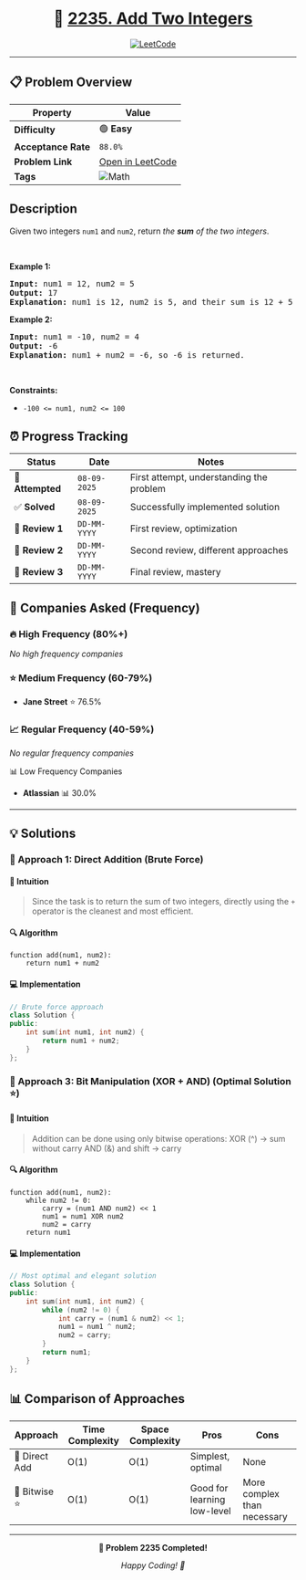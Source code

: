 <div align="center">

# 🧠 [2235. Add Two Integers](https://leetcode.com/problems/add-two-integers/)

[![LeetCode](https://img.shields.io/badge/LeetCode-Problem%202235-FFA116?style=for-the-badge&logo=leetcode&logoColor=white)](https://leetcode.com/problems/add-two-integers/)

</div>

---

## 📋 Problem Overview

| Property            | Value                                                               |
| ------------------- | ------------------------------------------------------------------- |
| **Difficulty**      | 🟢 **Easy**                                                         |
| **Acceptance Rate** | `88.0%`                                                             |
| **Problem Link**    | [Open in LeetCode](https://leetcode.com/problems/add-two-integers/) |
| **Tags**            | ![Math](https://img.shields.io/badge/-Math-blue?style=flat-square)  |

## Description

<!-- description:start -->

Given two integers <code>num1</code> and <code>num2</code>, return <em>the <strong>sum</strong> of the two integers</em>.

<p>&nbsp;</p>
<p><strong class="example">Example 1:</strong></p>

<pre>
<strong>Input:</strong> num1 = 12, num2 = 5
<strong>Output:</strong> 17
<strong>Explanation:</strong> num1 is 12, num2 is 5, and their sum is 12 + 5 = 17, so 17 is returned.
</pre>

<p><strong class="example">Example 2:</strong></p>

<pre>
<strong>Input:</strong> num1 = -10, num2 = 4
<strong>Output:</strong> -6
<strong>Explanation:</strong> num1 + num2 = -6, so -6 is returned.
</pre>

<p>&nbsp;</p>
<p><strong>Constraints:</strong></p>

<ul>
	<li><code>-100 &lt;= num1, num2 &lt;= 100</code></li>
</ul>

<!-- description:end -->

## ⏰ Progress Tracking

| Status           | Date         | Notes                                    |
| ---------------- | ------------ | ---------------------------------------- |
| 🎯 **Attempted** | `08-09-2025` | First attempt, understanding the problem |
| ✅ **Solved**    | `08-09-2025` | Successfully implemented solution        |
| 🔄 **Review 1**  | `DD-MM-YYYY` | First review, optimization               |
| 🔄 **Review 2**  | `DD-MM-YYYY` | Second review, different approaches      |
| 🔄 **Review 3**  | `DD-MM-YYYY` | Final review, mastery                    |

## 🏢 Companies Asked (Frequency)

### 🔥 High Frequency (80%+)

_No high frequency companies_

### ⭐ Medium Frequency (60-79%)

- **Jane Street** ⭐ 76.5%

### 📈 Regular Frequency (40-59%)

_No regular frequency companies_

📊 Low Frequency Companies

- **Atlassian** 📊 30.0%

---

## 💡 Solutions

### 🥉 Approach 1: Direct Addition (Brute Force)

#### 📝 Intuition

> Since the task is to return the sum of two integers, directly using the `+` operator is the cleanest and most efficient.

#### 🔍 Algorithm

```pseudo
function add(num1, num2):
    return num1 + num2
```

#### 💻 Implementation

```cpp
// Brute force approach
class Solution {
public:
    int sum(int num1, int num2) {
        return num1 + num2;
    }
};
```

### 🥇 Approach 3: Bit Manipulation (XOR + AND) (Optimal Solution ⭐)

#### 📝 Intuition

> Addition can be done using only bitwise operations:
> XOR (^) → sum without carry
> AND (&) and shift → carry

#### 🔍 Algorithm

```pseudo
function add(num1, num2):
    while num2 != 0:
        carry = (num1 AND num2) << 1
        num1 = num1 XOR num2
        num2 = carry
    return num1
```

#### 💻 Implementation

```cpp
// Most optimal and elegant solution
class Solution {
public:
    int sum(int num1, int num2) {
        while (num2 != 0) {
            int carry = (num1 & num2) << 1;
            num1 = num1 ^ num2;
            num2 = carry;
        }
        return num1;
    }
};
```

## 📊 Comparison of Approaches

| Approach      | Time Complexity | Space Complexity | Pros                        | Cons                        |
| ------------- | --------------- | ---------------- | --------------------------- | --------------------------- |
| 🥉 Direct Add | O(1)            | O(1)             | Simplest, optimal           | None                        |
| 🥇 Bitwise ⭐ | O(1)            | O(1)             | Good for learning low-level | More complex than necessary |

---

<div align="center">

**🎯 Problem 2235 Completed!**

_Happy Coding! 🚀_

</div>
